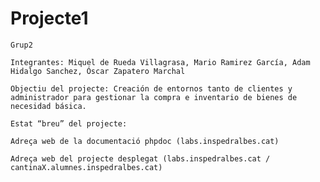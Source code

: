 # Projecte1
    Grup2

    Integrantes: Miquel de Rueda Villagrasa, Mario Ramirez García, Adam Hidalgo Sanchez, Óscar Zapatero Marchal

    Objectiu del projecte: Creación de entornos tanto de clientes y administrador para gestionar la compra e inventario de bienes de necesidad básica.

    Estat “breu” del projecte:

    Adreça web de la documentació phpdoc (labs.inspedralbes.cat)

    Adreça web del projecte desplegat (labs.inspedralbes.cat / cantinaX.alumnes.inspedralbes.cat)
